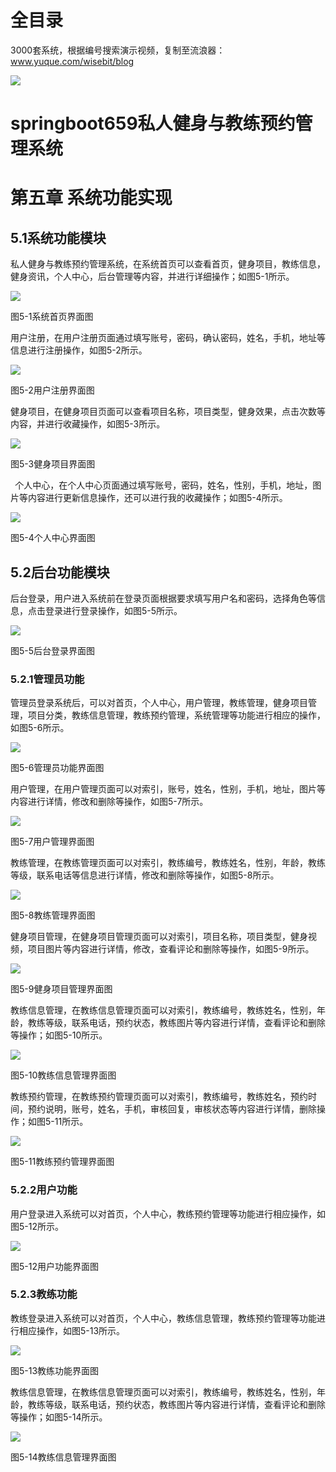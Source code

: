 # 全目录

3000套系统，根据编号搜索演示视频，复制至流浪器：www.yuque.com/wisebit/blog


![](https://bitwise.oss-cn-heyuan.aliyuncs.com/2024/11/06/qq_wechat.png)

# springboot659私人健身与教练预约管理系统

# 第五章 系统功能实现

## 5.1系统功能模块
私人健身与教练预约管理系统，在系统首页可以查看首页，健身项目，教练信息，健身资讯，个人中心，后台管理等内容，并进行详细操作；如图5-1所示。

![](/md/blog.014.png)

图5-1系统首页界面图

用户注册，在用户注册页面通过填写账号，密码，确认密码，姓名，手机，地址等信息进行注册操作，如图5-2所示。

![](/md/blog.015.png)

图5-2用户注册界面图

健身项目，在健身项目页面可以查看项目名称，项目类型，健身效果，点击次数等内容，并进行收藏操作，如图5-3所示。

![](/md/blog.016.png)

图5-3健身项目界面图

` `个人中心，在个人中心页面通过填写账号，密码，姓名，性别，手机，地址，图片等内容进行更新信息操作，还可以进行我的收藏操作；如图5-4所示。

![](/md/blog.017.png)

图5-4个人中心界面图	
## 5.2后台功能模块
后台登录，用户进入系统前在登录页面根据要求填写用户名和密码，选择角色等信息，点击登录进行登录操作，如图5-5所示。

![](/md/blog.018.png)

图5-5后台登录界面图
### 5.2.1管理员功能
管理员登录系统后，可以对首页，个人中心，用户管理，教练管理，健身项目管理，项目分类，教练信息管理，教练预约管理，系统管理等功能进行相应的操作，如图5-6所示。

![](/md/blog.019.png)

图5-6管理员功能界面图

用户管理，在用户管理页面可以对索引，账号，姓名，性别，手机，地址，图片等内容进行详情，修改和删除等操作，如图5-7所示。

![](/md/blog.020.png)

图5-7用户管理界面图

教练管理，在教练管理页面可以对索引，教练编号，教练姓名，性别，年龄，教练等级，联系电话等信息进行详情，修改和删除等操作，如图5-8所示。

![](/md/blog.021.png)

图5-8教练管理界面图

健身项目管理，在健身项目管理页面可以对索引，项目名称，项目类型，健身视频，项目图片等内容进行详情，修改，查看评论和删除等操作，如图5-9所示。

![](/md/blog.022.png)

图5-9健身项目管理界面图

教练信息管理，在教练信息管理页面可以对索引，教练编号，教练姓名，性别，年龄，教练等级，联系电话，预约状态，教练图片等内容进行详情，查看评论和删除等操作；如图5-10所示。

![](/md/blog.023.png)

图5-10教练信息管理界面图

教练预约管理，在教练预约管理页面可以对索引，教练编号，教练姓名，预约时间，预约说明，账号，姓名，手机，审核回复，审核状态等内容进行详情，删除操作；如图5-11所示。

![](/md/blog.024.png)

图5-11教练预约管理界面图

### 5.2.2用户功能
用户登录进入系统可以对首页，个人中心，教练预约管理等功能进行相应操作，如图5-12所示。

![](/md/blog.025.png)

图5-12用户功能界面图
### 5.2.3教练功能
教练登录进入系统可以对首页，个人中心，教练信息管理，教练预约管理等功能进行相应操作，如图5-13所示。

![](/md/blog.026.png)

图5-13教练功能界面图

教练信息管理，在教练信息管理页面可以对索引，教练编号，教练姓名，性别，年龄，教练等级，联系电话，预约状态，教练图片等内容进行详情，查看评论和删除等操作；如图5-14所示。

![](/md/blog.027.png)

图5-14教练信息管理界面图































